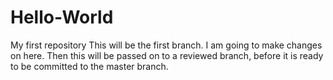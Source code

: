 # Hello-World
My first repository
This will be the first branch. I am going to make changes on here. Then this will be passed on to a reviewed branch, before it is ready to be committed to the master branch. 
